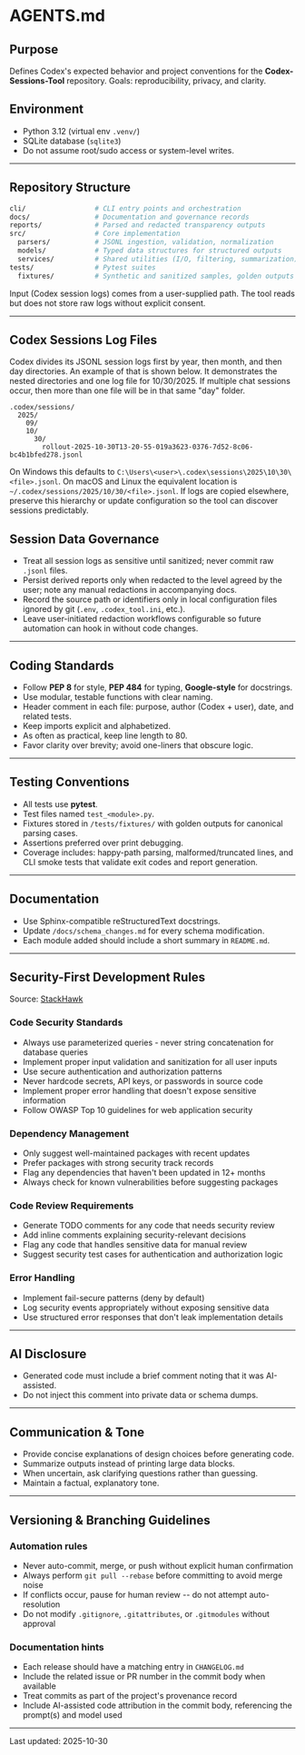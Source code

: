 # AGENTS.md

## Purpose

Defines Codex's expected behavior and project conventions for the
**Codex-Sessions-Tool** repository.
Goals: reproducibility, privacy, and clarity.

## Environment

* Python 3.12 (virtual env `.venv/`)
* SQLite database (`sqlite3`)
* Do not assume root/sudo access or system-level writes.

---

## Repository Structure

```bash
cli/                 # CLI entry points and orchestration
docs/                # Documentation and governance records
reports/             # Parsed and redacted transparency outputs
src/                 # Core implementation
  parsers/           # JSONL ingestion, validation, normalization
  models/            # Typed data structures for structured outputs
  services/          # Shared utilities (I/O, filtering, summarization)
tests/               # Pytest suites
  fixtures/          # Synthetic and sanitized samples, golden outputs
```

Input (Codex session logs) comes from a user-supplied path. The tool reads but does not store raw logs without explicit consent.

---

## Codex Sessions Log Files

Codex divides its JSONL session logs first by year, then month, and then day directories. An example of that is shown below. It demonstrates the nested directories and one log file for 10/30/2025. If multiple chat sessions occur, then more than one file will be in that same "day" folder.

```text
.codex/sessions/
  2025/
    09/
    10/
      30/
        rollout-2025-10-30T13-20-55-019a3623-0376-7d52-8c06-bc4b1bfed278.jsonl
```

On Windows this defaults to `C:\Users\<user>\.codex\sessions\2025\10\30\<file>.jsonl`.
On macOS and Linux the equivalent location is `~/.codex/sessions/2025/10/30/<file>.jsonl`.
If logs are copied elsewhere, preserve this hierarchy or update configuration so the tool can discover sessions predictably.

## Session Data Governance

* Treat all session logs as sensitive until sanitized; never commit raw `.jsonl` files.
* Persist derived reports only when redacted to the level agreed by the user; note any manual redactions in accompanying docs.
* Record the source path or identifiers only in local configuration files ignored by git (`.env`, `.codex_tool.ini`, etc.).
* Leave user-initiated redaction workflows configurable so future automation can hook in without code changes.

---

## Coding Standards

* Follow **PEP 8** for style, **PEP 484** for typing, **Google-style** for docstrings.
* Use modular, testable functions with clear naming.
* Header comment in each file: purpose, author (Codex + user), date, and related tests.
* Keep imports explicit and alphabetized.
* As often as practical, keep line length to 80.
* Favor clarity over brevity; avoid one-liners that obscure logic.

---

## Testing Conventions

* All tests use **pytest**.
* Test files named `test_<module>.py`.
* Fixtures stored in `/tests/fixtures/` with golden outputs for canonical parsing cases.
* Assertions preferred over print debugging.
* Coverage includes: happy-path parsing, malformed/truncated lines, and CLI smoke tests that validate exit codes and report generation.

---

## Documentation

* Use Sphinx-compatible reStructuredText docstrings.
* Update `/docs/schema_changes.md` for every schema modification.
* Each module added should include a short summary in `README.md`.

---

## Security-First Development Rules

Source: [StackHawk](https://www.stackhawk.com/blog/4-best-practices-for-ai-code-security-a-developers-guide/)

### Code Security Standards

* Always use parameterized queries - never string concatenation for database queries
* Implement proper input validation and sanitization for all user inputs
* Use secure authentication and authorization patterns
* Never hardcode secrets, API keys, or passwords in source code
* Implement proper error handling that doesn't expose sensitive information
* Follow OWASP Top 10 guidelines for web application security

### Dependency Management

* Only suggest well-maintained packages with recent updates
* Prefer packages with strong security track records
* Flag any dependencies that haven't been updated in 12+ months
* Always check for known vulnerabilities before suggesting packages

### Code Review Requirements

* Generate TODO comments for any code that needs security review
* Add inline comments explaining security-relevant decisions
* Flag any code that handles sensitive data for manual review
* Suggest security test cases for authentication and authorization logic

### Error Handling

* Implement fail-secure patterns (deny by default)
* Log security events appropriately without exposing sensitive data
* Use structured error responses that don't leak implementation details

---

## AI Disclosure

* Generated code must include a brief comment noting that it was AI-assisted.
* Do not inject this comment into private data or schema dumps.

---

## Communication & Tone

* Provide concise explanations of design choices before generating code.
* Summarize outputs instead of printing large data blocks.
* When uncertain, ask clarifying questions rather than guessing.
* Maintain a factual, explanatory tone.

---

## Versioning & Branching Guidelines

### Automation rules

* Never auto-commit, merge, or push without explicit human confirmation
* Always perform `git pull --rebase` before committing to avoid merge noise
* If conflicts occur, pause for human review -- do not attempt auto-resolution
* Do not modify `.gitignore`, `.gitattributes`, or `.gitmodules` without approval

### Documentation hints

* Each release should have a matching entry in `CHANGELOG.md`
* Include the related issue or PR number in the commit body when available
* Treat commits as part of the project's provenance record
* Include AI-assisted code attribution in the commit body, referencing the prompt(s) and model used

---

Last updated: 2025-10-30
